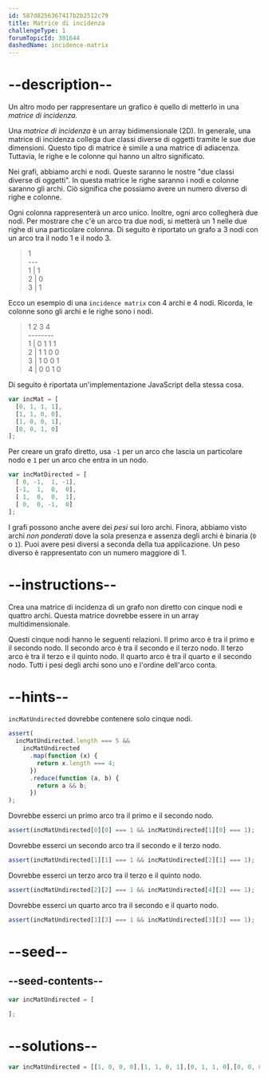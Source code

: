 ```yaml
---
id: 587d8256367417b2b2512c79
title: Matrice di incidenza
challengeType: 1
forumTopicId: 301644
dashedName: incidence-matrix
---
```


# --description--

Un altro modo per rappresentare un grafico è quello di metterlo in una <dfn>matrice di incidenza.</dfn>

Una <dfn>matrice di incidenza</dfn> è un array bidimensionale (2D). In generale, una matrice di incidenza collega due classi diverse di oggetti tramite le sue due dimensioni. Questo tipo di matrice è simile a una matrice di adiacenza. Tuttavia, le righe e le colonne qui hanno un altro significato.

Nei grafi, abbiamo archi e nodi. Queste saranno le nostre "due classi diverse di oggetti". In questa matrice le righe saranno i nodi e colonne saranno gli archi. Ciò significa che possiamo avere un numero diverso di righe e colonne.

Ogni colonna rappresenterà un arco unico. Inoltre, ogni arco collegherà due nodi. Per mostrare che c'è un arco tra due nodi, si metterà un 1 nelle due righe di una particolare colonna. Di seguito è riportato un grafo a 3 nodi con un arco tra il nodo 1 e il nodo 3.

<blockquote>    1<br>   ---<br>1 | 1<br>2 | 0<br>3 | 1</blockquote>

Ecco un esempio di una `incidence matrix` con 4 archi e 4 nodi. Ricorda, le colonne sono gli archi e le righe sono i nodi.

<blockquote>    1 2 3 4<br>   --------<br>1 | 0 1 1 1<br>2 | 1 1 0 0<br>3 | 1 0 0 1<br>4 | 0 0 1 0</blockquote>

Di seguito è riportata un'implementazione JavaScript della stessa cosa.

```js
var incMat = [
  [0, 1, 1, 1],
  [1, 1, 0, 0],
  [1, 0, 0, 1],
  [0, 0, 1, 0]
];
```

Per creare un grafo diretto, usa `-1` per un arco che lascia un particolare nodo e `1` per un arco che entra in un nodo.

```js
var incMatDirected = [
  [ 0, -1,  1, -1],
  [-1,  1,  0,  0],
  [ 1,  0,  0,  1],
  [ 0,  0, -1,  0]
];
```

I grafi possono anche avere dei <dfn>pesi</dfn> sui loro archi. Finora, abbiamo visto archi <dfn>non ponderati</dfn> dove la sola presenza e assenza degli archi è binaria (`0` o `1`). Puoi avere pesi diversi a seconda della tua applicazione. Un peso diverso è rappresentato con un numero maggiore di 1.

# --instructions--

Crea una matrice di incidenza di un grafo non diretto con cinque nodi e quattro archi. Questa matrice dovrebbe essere in un array multidimensionale.

Questi cinque nodi hanno le seguenti relazioni. Il primo arco è tra il primo e il secondo nodo. Il secondo arco è tra il secondo e il terzo nodo. Il terzo arco è tra il terzo e il quinto nodo. Il quarto arco è tra il quarto e il secondo nodo. Tutti i pesi degli archi sono uno e l'ordine dell'arco conta.

# --hints--

`incMatUndirected` dovrebbe contenere solo cinque nodi.

```js
assert(
  incMatUndirected.length === 5 &&
    incMatUndirected
      .map(function (x) {
        return x.length === 4;
      })
      .reduce(function (a, b) {
        return a && b;
      })
);
```

Dovrebbe esserci un primo arco tra il primo e il secondo nodo.

```js
assert(incMatUndirected[0][0] === 1 && incMatUndirected[1][0] === 1);
```

Dovrebbe esserci un secondo arco tra il secondo e il terzo nodo.

```js
assert(incMatUndirected[1][1] === 1 && incMatUndirected[2][1] === 1);
```

Dovrebbe esserci un terzo arco tra il terzo e il quinto nodo.

```js
assert(incMatUndirected[2][2] === 1 && incMatUndirected[4][2] === 1);
```

Dovrebbe esserci un quarto arco tra il secondo e il quarto nodo.

```js
assert(incMatUndirected[1][3] === 1 && incMatUndirected[3][3] === 1);
```

# --seed--

## --seed-contents--

```js
var incMatUndirected = [

];
```

# --solutions--

```js
var incMatUndirected = [[1, 0, 0, 0],[1, 1, 0, 1],[0, 1, 1, 0],[0, 0, 0, 1],[0, 0, 1, 0]];
```

